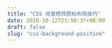 ```yaml
---
title: "CSS 背景修饰图标布局技巧"
date: 2018-10-12T23:58:37+08:00
draft: false
slug: "css-background-position"
---
```

